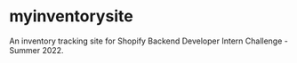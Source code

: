 # myinventorysite

An inventory tracking site for Shopify Backend Developer Intern Challenge - Summer 2022.
